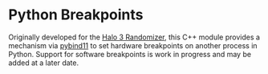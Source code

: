 # Python Breakpoints
 
Originally developed for the [Halo 3 Randomizer](https://github.com/jonetiz/H3Randomizer), this C++ module provides a mechanism via [pybind11](https://pybind11.readthedocs.io/en/stable/) to set hardware breakpoints on another process in Python. Support for software breakpoints is work in progress and may be added at a later date.
